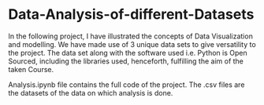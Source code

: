 # Data-Analysis-of-different-Datasets
In the following project, I have illustrated the concepts of Data Visualization and modelling. We have made use of 3 unique data sets to give versatility to the project. The data set along with the software used i.e. Python is Open Sourced, including the libraries used, henceforth, fulfilling the aim of the taken Course.

Analysis.ipynb file contains the full code of the project.
The .csv files are the datasets of the data on which analysis is done.
